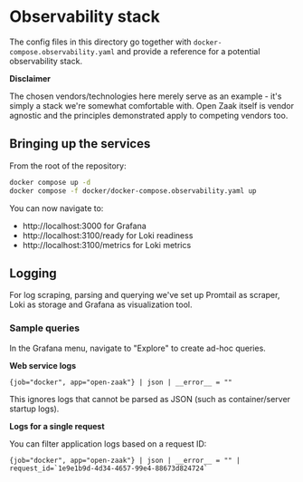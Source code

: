 # Observability stack

The config files in this directory go together with `docker-compose.observability.yaml` and provide
a reference for a potential observability stack.

**Disclaimer**

The chosen vendors/technologies here merely serve as an example - it's simply a stack we're somewhat
comfortable with. Open Zaak itself is vendor agnostic and the principles demonstrated apply to
competing vendors too.

## Bringing up the services

From the root of the repository:

```bash
docker compose up -d
docker compose -f docker/docker-compose.observability.yaml up
```

You can now navigate to:

- http://localhost:3000 for Grafana
- http://localhost:3100/ready for Loki readiness
- http://localhost:3100/metrics for Loki metrics

## Logging

For log scraping, parsing and querying we've set up Promtail as scraper, Loki as storage and Grafana
as visualization tool.

### Sample queries

In the Grafana menu, navigate to "Explore" to create ad-hoc queries.

**Web service logs**

```logql
{job="docker", app="open-zaak"} | json | __error__ = ""
```

This ignores logs that cannot be parsed as JSON (such as container/server startup logs).

**Logs for a single request**

You can filter application logs based on a request ID:

```logql
{job="docker", app="open-zaak"} | json | __error__ = "" | request_id=`1e9e1b9d-4d34-4657-99e4-88673d824724`
```